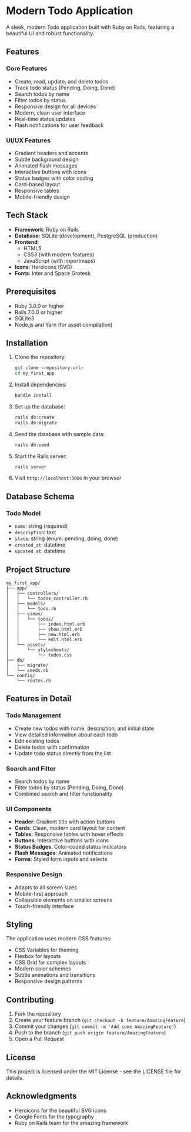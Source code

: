 # Modern Todo Application

A sleek, modern Todo application built with Ruby on Rails, featuring a beautiful UI and robust functionality.

## Features

### Core Features
- Create, read, update, and delete todos
- Track todo status (Pending, Doing, Done)
- Search todos by name
- Filter todos by status
- Responsive design for all devices
- Modern, clean user interface
- Real-time status updates
- Flash notifications for user feedback

### UI/UX Features
- Gradient headers and accents
- Subtle background design
- Animated flash messages
- Interactive buttons with icons
- Status badges with color coding
- Card-based layout
- Responsive tables
- Mobile-friendly design

## Tech Stack

- **Framework**: Ruby on Rails
- **Database**: SQLite (development), PostgreSQL (production)
- **Frontend**: 
  - HTML5
  - CSS3 (with modern features)
  - JavaScript (with importmaps)
- **Icons**: Heroicons (SVG)
- **Fonts**: Inter and Space Grotesk

## Prerequisites

- Ruby 3.0.0 or higher
- Rails 7.0.0 or higher
- SQLite3
- Node.js and Yarn (for asset compilation)

## Installation

1. Clone the repository:
   ```bash
   git clone <repository-url>
   cd my_first_app
   ```

2. Install dependencies:
   ```bash
   bundle install
   ```

3. Set up the database:
   ```bash
   rails db:create
   rails db:migrate
   ```

4. Seed the database with sample data:
   ```bash
   rails db:seed
   ```

5. Start the Rails server:
   ```bash
   rails server
   ```

6. Visit `http://localhost:3000` in your browser

## Database Schema

### Todo Model
- `name`: string (required)
- `description`: text
- `state`: string (enum: pending, doing, done)
- `created_at`: datetime
- `updated_at`: datetime

## Project Structure

```
my_first_app/
├── app/
│   ├── controllers/
│   │   └── todos_controller.rb
│   ├── models/
│   │   └── todo.rb
│   ├── views/
│   │   └── todos/
│   │       ├── index.html.erb
│   │       ├── show.html.erb
│   │       ├── new.html.erb
│   │       └── edit.html.erb
│   └── assets/
│       └── stylesheets/
│           └── todos.css
├── db/
│   ├── migrate/
│   └── seeds.rb
└── config/
    └── routes.rb
```

## Features in Detail

### Todo Management
- Create new todos with name, description, and initial state
- View detailed information about each todo
- Edit existing todos
- Delete todos with confirmation
- Update todo status directly from the list

### Search and Filter
- Search todos by name
- Filter todos by status (Pending, Doing, Done)
- Combined search and filter functionality

### UI Components
- **Header**: Gradient title with action buttons
- **Cards**: Clean, modern card layout for content
- **Tables**: Responsive tables with hover effects
- **Buttons**: Interactive buttons with icons
- **Status Badges**: Color-coded status indicators
- **Flash Messages**: Animated notifications
- **Forms**: Styled form inputs and selects

### Responsive Design
- Adapts to all screen sizes
- Mobile-first approach
- Collapsible elements on smaller screens
- Touch-friendly interface

## Styling

The application uses modern CSS features:
- CSS Variables for theming
- Flexbox for layouts
- CSS Grid for complex layouts
- Modern color schemes
- Subtle animations and transitions
- Responsive design patterns

## Contributing

1. Fork the repository
2. Create your feature branch (`git checkout -b feature/AmazingFeature`)
3. Commit your changes (`git commit -m 'Add some AmazingFeature'`)
4. Push to the branch (`git push origin feature/AmazingFeature`)
5. Open a Pull Request

## License

This project is licensed under the MIT License - see the LICENSE file for details.

## Acknowledgments

- Heroicons for the beautiful SVG icons
- Google Fonts for the typography
- Ruby on Rails team for the amazing framework

